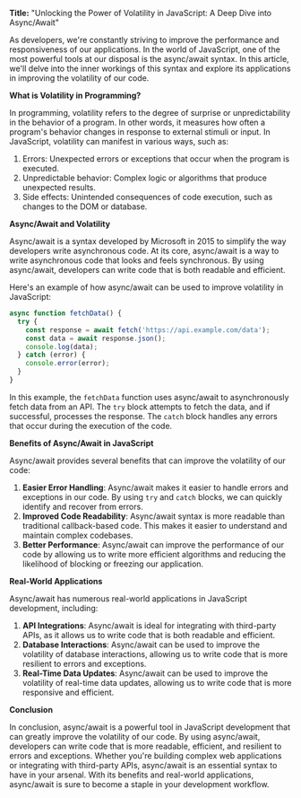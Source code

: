 **Title:** "Unlocking the Power of Volatility in JavaScript: A Deep Dive into Async/Await"

As developers, we're constantly striving to improve the performance and responsiveness of our applications. In the world of JavaScript, one of the most powerful tools at our disposal is the async/await syntax. In this article, we'll delve into the inner workings of this syntax and explore its applications in improving the volatility of our code.

**What is Volatility in Programming?**

In programming, volatility refers to the degree of surprise or unpredictability in the behavior of a program. In other words, it measures how often a program's behavior changes in response to external stimuli or input. In JavaScript, volatility can manifest in various ways, such as:

1. Errors: Unexpected errors or exceptions that occur when the program is executed.
2. Unpredictable behavior: Complex logic or algorithms that produce unexpected results.
3. Side effects: Unintended consequences of code execution, such as changes to the DOM or database.

**Async/Await and Volatility**

Async/await is a syntax developed by Microsoft in 2015 to simplify the way developers write asynchronous code. At its core, async/await is a way to write asynchronous code that looks and feels synchronous. By using async/await, developers can write code that is both readable and efficient.

Here's an example of how async/await can be used to improve volatility in JavaScript:
```javascript
async function fetchData() {
  try {
    const response = await fetch('https://api.example.com/data');
    const data = await response.json();
    console.log(data);
  } catch (error) {
    console.error(error);
  }
}
```
In this example, the `fetchData` function uses async/await to asynchronously fetch data from an API. The `try` block attempts to fetch the data, and if successful, processes the response. The `catch` block handles any errors that occur during the execution of the code.

**Benefits of Async/Await in JavaScript**

Async/await provides several benefits that can improve the volatility of our code:

1. **Easier Error Handling**: Async/await makes it easier to handle errors and exceptions in our code. By using `try` and `catch` blocks, we can quickly identify and recover from errors.
2. **Improved Code Readability**: Async/await syntax is more readable than traditional callback-based code. This makes it easier to understand and maintain complex codebases.
3. **Better Performance**: Async/await can improve the performance of our code by allowing us to write more efficient algorithms and reducing the likelihood of blocking or freezing our application.

**Real-World Applications**

Async/await has numerous real-world applications in JavaScript development, including:

1. **API Integrations**: Async/await is ideal for integrating with third-party APIs, as it allows us to write code that is both readable and efficient.
2. **Database Interactions**: Async/await can be used to improve the volatility of database interactions, allowing us to write code that is more resilient to errors and exceptions.
3. **Real-Time Data Updates**: Async/await can be used to improve the volatility of real-time data updates, allowing us to write code that is more responsive and efficient.

**Conclusion**

In conclusion, async/await is a powerful tool in JavaScript development that can greatly improve the volatility of our code. By using async/await, developers can write code that is more readable, efficient, and resilient to errors and exceptions. Whether you're building complex web applications or integrating with third-party APIs, async/await is an essential syntax to have in your arsenal. With its benefits and real-world applications, async/await is sure to become a staple in your development workflow.